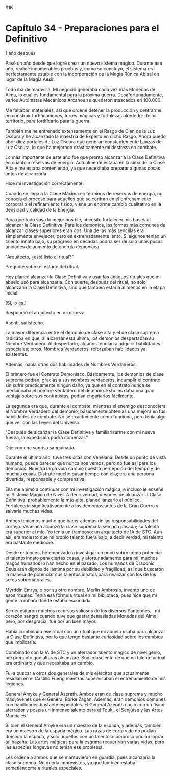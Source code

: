 
#1K 

# Capítulo 34 - Preparaciones para el Definitivo


1 año después

Pasó un año desde que logré crear un nuevo sistema mágico. Durante ese año, realicé innumerables pruebas y, como se concluyó, el sistema era perfectamente estable con la incorporación de la Magia Rúnica Abisal en lugar de la Magia Aesir.

Todo iba de maravilla. Mi negocio generaba cada vez más Monedas de Alma, lo cual es fundamental para la próxima guerra. Desafortunadamente, varios Autómatas Mecánicos Arcanos se quedaron atascados en 100.000.

Me faltaban materiales, así que ordené detener la producción y centrarme en construir fortificaciones, torres mágicas y fortalezas alrededor de mi territorio, para fortificarlo para la guerra.

También me he entrenado extensamente en el Rasgo de Clan de la Luz Oscura y he alcanzado la maestría de Experto en dicho Rasgo. Ahora puedo abrir diez portales de Luz Oscura que generan constantemente Lanzas de Luz Oscura, lo que ha mejorado drásticamente mi destreza en combate.

Lo más importante de este año fue que pronto alcanzaría la Clase Definitiva en cuanto a reservas de energía. Actualmente estaba en la cima de la Clase Alta y me estaba conteniendo, ya que necesitaba preparar algunas cosas antes de alcanzarla.

Hice mi investigación correctamente.

Cuando se llega a la Clase Máxima en términos de reservas de energía, no conocía el proceso para aquellos que se centran en el entrenamiento corporal o el refinamiento físico; viene un enorme cambio cualitativo en la densidad y calidad de la Energía.

Para que todo vaya lo mejor posible, necesito fortalecer mis bases al alcanzar la Clase Definitiva. Para los demonios, las formas más comunes de alcanzar clases superiores eran dos. Una de las más sencillas era simplemente envejecer, pero es extremadamente lento. Si algunos tenían un talento innato bajo, su progreso en décadas podría ser de solo unas pocas unidades de aumento de energía demoníaca.

"Arquitecto, ¿está listo el ritual?"

Pregunté sobre el estado del ritual.

Hoy planeé alcanzar la Clase Definitiva y usar los antiguos rituales que mi abuelo usó para alcanzarla. Con suerte, después del ritual, no solo alcanzaría la Clase Definitiva, sino que también estaría al menos en la etapa inicial.

[Sí, lo es.]

Respondió el arquitecto en mi cabeza.

Asentí, satisfecho.

La mayor diferencia entre el demonio de clase alta y el de clase suprema radicaba en que, al alcanzar esta última, los demonios despertaban su Nombre Verdadero. Al despertarlo, algunos tendían a adquirir habilidades especiales; otros, Nombres Verdaderos, reforzaban habilidades ya existentes.

Además, había otras dos habilidades de Nombres Verdaderos.

El primero fue el Contrato Demoniaco. Básicamente, los demonios de clase suprema podían, gracias a sus nombres verdaderos, incumplir el contrato sin sufrir prácticamente ningún daño, ya que en el contrato nunca se mencionaba el nombre verdadero del demonio. Esto les daba una gran ventaja sobre sus contratistas; podían engañarlos fácilmente.

La segunda era que, durante el combate, mientras el enemigo desconociera el Nombre Verdadero del demonio, básicamente obtenías una mejora en tus habilidades de combate. No sé exactamente cómo funciona, pero tenía algo que ver con las Leyes del Universo.

"Después de alcanzar la Clase Definitiva y familiarizarme con mi nueva fuerza, la expedición podrá comenzar."

Dije con una sonrisa sanguinaria.

Durante el último año, tuve tres citas con Venelana. Desde un punto de vista humano, puede parecer que nunca nos vemos, pero no fue así para los demonios. Nuestra larga vida cambió nuestra percepción del tiempo y de muchas cosas. Disfruté mucho pasar tiempo con ella; era una persona divertida, responsable y comprensiva.

Ella me animó a continuar con mi investigación mágica, e incluso le enseñé mi Sistema Mágico de Nivel. A decir verdad, después de alcanzar la Clase Definitiva, probablemente la más alta, planeé lanzarlo al público. Fortalecería significativamente a los demonios antes de la Gran Guerra y salvaría muchas vidas.

Ambos teníamos mucho que hacer además de las responsabilidades del cortejo. Venelana alcanzó la clase suprema la semana pasada; su talento era superior al mío. Yo tenía un tramposo: un arquitecto de IA de STC. Aun así, era molesto que mi propio talento fuera bajo; a decir verdad, mi talento era bastante mediocre.

Desde entonces, he empezado a investigar un poco sobre cómo potenciar el talento innato para ciertas cosas, y afortunadamente para mí, muchos magos humanos lo han hecho en el pasado. Los humanos de Draconic Deus eran dignos de lástima por su debilidad y fragilidad, así que buscaron la manera de potenciar sus talentos innatos para rivalizar con los de los seres sobrenaturales.

Myrddin Emrys, o por su otro nombre, Merlín Ambrosio, inventó uno de esos rituales. Tenía esa fórmula ritual en mi biblioteca, pues hice que mi gente la robara donde estaba escondida.

Se necesitaron muchos recursos valiosos de los diversos Panteones... mi corazón sangró cuando tuve que gastar demasiadas Monedas del Alma, pero, por desgracia, fue por un bien mayor.

Había combinado ese ritual con un ritual que mi abuelo usaba para alcanzar la Clase Definitiva, por lo que tengo bastante curiosidad sobre los cambios que implicaría.

Combinado con la IA de STC y un aterrador talento mágico de nivel genio, me pregunto qué alturas alcanzaré. Soy consciente de que mi talento actual era ordinario y que necesitaba un cambio.

Fui a buscar a otros dos generales de mis ejércitos que actualmente residían en el Castillo Fuerig mientras supervisaban el entrenamiento de mis legiones.

General Amyke y General Azerath. Ambos eran de clase suprema y mucho más jóvenes que el General Borke Zagan. Además, eran demonios comunes con habilidades bastante especiales. El General Azerath nació con un físico aterrador y poseía un inmenso talento para el Touki, el Senjutsu y las Artes Marciales.

Si bien el General Amyke era un maestro de la espada, y además, también era un maestro de la espada mágico. Las razas de corta vida no podían dominar la espada, y solo aquellos con un talento asombroso podían lograr tal hazaña. Las artes mágicas para la esgrima requerirían varias vidas, pero las especies longevas no tenían ese problema.

Les ordené a ambos que se mantuvieran en guardia, pues alcanzaría la clase suprema. No quería imprevistos, ya que también estaba sometiéndome a rituales especiales.